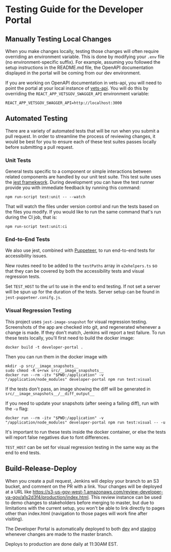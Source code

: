 # Testing Guide for the Developer Portal

## Manually Testing Local Changes

When you make changes locally, testing those changes will often require overriding an environment variable.
This is done by modifying your `.env` file (no environment-specific suffix). For example, assuming you
followed the setup instructions in the README.md file, the OpenAPI documentation displayed in the portal will
be coming from our dev environment.

If you are working on OpenAPI documentation in vets-api, you will need to point the portal at your local
instance of [vets-api](https://github.com/department-of-veterans-affairs/vets-api#base-setup). You will do
this by overriding the `REACT_APP_VETSGOV_SWAGGER_API` environment variable:
```
REACT_APP_VETSGOV_SWAGGER_API=http://localhost:3000
```

## Automated Testing

There are a variety of automated tests that will be run when you submit a pull request. In order to streamline
the process of reviewing changes, it would be best for you to ensure each of these test suites passes locally
before submitting a pull request.

### Unit Tests

General tests specific to a component or simple interactions between related components are handled by our
unit test suite. This test suite uses the [jest framekwork](https://jestjs.io/). During development you can
have the test runner provide you with immediate feedback by running this command:
```
npm run-script test:unit -- --watch
```

That will watch the files under version control and run the tests based on the files you modify. If you would
like to run the same command that's run during the CI job, that is:
```
npm run-script test:unit:ci
```


### End-to-End Tests

We also use jest, combined with [Puppeteer](https://github.com/GoogleChrome/puppeteer), to run end-to-end tests
for accessibility issues.

New routes need to be added to the `testPaths` array in `e2ehelpers.ts` so that they can be covered by both the accessibility tests and visual regression tests.

Set `TEST_HOST` to the url to use in the end to end testing. If not set a server will be spun up for the duration of the tests. Server setup can be found in `jest-puppeteer.conifg.js`.

### Visual Regression Testing

This project uses `jest-image-snapshot` for visual regression testing. Screenshots of the app are checked into git, and regenerated whenever a change is made. If they don't match, Jenkins will report a test failure. To run these tests locally, you'll first need to build the docker image:
```
docker build -t developer-portal .
```

Then you can run them in the docker image with
```
mkdir -p src/__image_snapshots__
sudo chmod -R o+rwx src/__image_snapshots__
docker run --rm -itv "$PWD:/application" -v "/application/node_modules" developer-portal npm run test:visual
```
If the tests don't pass, an image showing the diff will be generated in `src/__image_snapshots__/__diff_output__` 

If you need to update your snapshots (after seeing a failing diff), run with the `-u` flag:
```
docker run --rm -itv "$PWD:/application" -v "/application/node_modules" developer-portal npm run test:visual -- -u
```

It's important to run these tests inside the docker container, or else the tests will report false negatives due to font differences.

`TEST_HOST` can be set for visual regression testing in the same way as the end to end tests.

## Build-Release-Deploy

When you create a pull request, Jenkins will deploy your branch to an S3 bucket, and comment on the PR with a link. Your changes will be deployed at a URL like https://s3-us-gov-west-1.amazonaws.com/review-developer-va-gov/a1s2d3f4/production/index.html. This review instance can be used to demo changes to stakeholders before merging to master, but due to limitations with the current setup, you won't be able to link directly to pages other than index.html (navigation to those pages will work fine after visiting).

The Developer Portal is automatically deployed to both [dev](https://dev-developer.va.gov/) and [staging](https://staging-developer.va.gov/) whenever changes are made to the master branch.

Deploys to production are done daily at 11:30AM EST.


